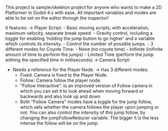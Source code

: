 This project is sample/skeleton project for anyone who wants to make a 2D Platformer in Godot 4.x with ease.
All important variables and modes are able to be set on the editor through the inspector!

It features:
 -> Player Script:
    - Basic moving scripts, with acceleration, maximum velocity, separate break speed.
    - Gravity control, including a toggle for enabling 'holding the jump button to go higher' and a variable which controls its intensity.
    - Control the number of possible jumps.
    - 3 different modes for Coyote Time:
      - None (no coyote time)
      - Inifinite (inifinite amount of time to perform the jumps)
      - Limited Time (perform the jump withing the specified time in milliseconds)
-> Camera Script:
  - Needs a reference for the Player Node.
  -> Has 3 different modes:
     - Fixed: Camera is fixed to the Player Node.
     - Follow: Camera follow the player node.
     - "Follow Interactive": Is an improved version of Follow camera in which you can set it to look ahead when moving forward or backwards and also look up and down
     - Both "Follow Camera" modes have a toggle for the jump follow, which sets whether the camera follows the player upon jumping or not. You can also control the intensity of this jump follow, by changing the
       jumpFollowReducer variable. The bigger it is the less intense the follow will be on the jump.
  
